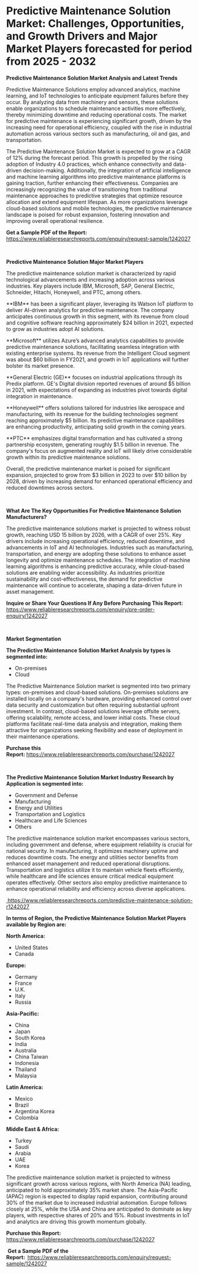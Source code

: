 <p><h1>Predictive Maintenance Solution Market: Challenges, Opportunities, and Growth Drivers and Major Market Players forecasted for period from 2025 - 2032</h1></p><p><strong>Predictive Maintenance Solution Market Analysis and Latest Trends</strong></p>
<p><p>Predictive Maintenance Solutions employ advanced analytics, machine learning, and IoT technologies to anticipate equipment failures before they occur. By analyzing data from machinery and sensors, these solutions enable organizations to schedule maintenance activities more effectively, thereby minimizing downtime and reducing operational costs. The market for predictive maintenance is experiencing significant growth, driven by the increasing need for operational efficiency, coupled with the rise in industrial automation across various sectors such as manufacturing, oil and gas, and transportation.</p><p>The Predictive Maintenance Solution Market is expected to grow at a CAGR of 12% during the forecast period. This growth is propelled by the rising adoption of Industry 4.0 practices, which enhance connectivity and data-driven decision-making. Additionally, the integration of artificial intelligence and machine learning algorithms into predictive maintenance platforms is gaining traction, further enhancing their effectiveness. Companies are increasingly recognizing the value of transitioning from traditional maintenance approaches to predictive strategies that optimize resource allocation and extend equipment lifespan. As more organizations leverage cloud-based solutions and mobile technologies, the predictive maintenance landscape is poised for robust expansion, fostering innovation and improving overall operational resilience.</p></p>
<p><strong>Get a Sample PDF of the Report:&nbsp;</strong> <a href="https://www.reliableresearchreports.com/enquiry/request-sample/1242027?utm_campaign=83&utm_medium=2&utm_source=Github&utm_content=ia&utm_term=19042025&utm_id=predictive-maintenance-solution">https://www.reliableresearchreports.com/enquiry/request-sample/1242027</a></p>
<p>&nbsp;</p>
<p><strong>Predictive Maintenance Solution Major Market Players</strong></p>
<p><p>The predictive maintenance solution market is characterized by rapid technological advancements and increasing adoption across various industries. Key players include IBM, Microsoft, SAP, General Electric, Schneider, Hitachi, Honeywell, and PTC, among others.</p><p>**IBM** has been a significant player, leveraging its Watson IoT platform to deliver AI-driven analytics for predictive maintenance. The company anticipates continuous growth in this segment, with its revenue from cloud and cognitive software reaching approximately $24 billion in 2021, expected to grow as industries adopt AI solutions.</p><p>**Microsoft** utilizes Azure’s advanced analytics capabilities to provide predictive maintenance solutions, facilitating seamless integration with existing enterprise systems. Its revenue from the Intelligent Cloud segment was about $60 billion in FY2021, and growth in IoT applications will further bolster its market presence.</p><p>**General Electric (GE)** focuses on industrial applications through its Predix platform. GE's Digital division reported revenues of around $5 billion in 2021, with expectations of expanding as industries pivot towards digital integration in maintenance.</p><p>**Honeywell** offers solutions tailored for industries like aerospace and manufacturing, with its revenue for the building technologies segment reaching approximately $5 billion. Its predictive maintenance capabilities are enhancing productivity, anticipating solid growth in the coming years.</p><p>**PTC** emphasizes digital transformation and has cultivated a strong partnership ecosystem, generating roughly $1.5 billion in revenue. The company's focus on augmented reality and IoT will likely drive considerable growth within its predictive maintenance solutions.</p><p>Overall, the predictive maintenance market is poised for significant expansion, projected to grow from $3 billion in 2023 to over $10 billion by 2028, driven by increasing demand for enhanced operational efficiency and reduced downtimes across sectors.</p></p>
<p>&nbsp;</p>
<p><strong>What Are The Key Opportunities For Predictive Maintenance Solution Manufacturers?</strong></p>
<p><p>The predictive maintenance solutions market is projected to witness robust growth, reaching USD 15 billion by 2026, with a CAGR of over 25%. Key drivers include increasing operational efficiency, reduced downtime, and advancements in IoT and AI technologies. Industries such as manufacturing, transportation, and energy are adopting these solutions to enhance asset longevity and optimize maintenance schedules. The integration of machine learning algorithms is enhancing predictive accuracy, while cloud-based solutions are enabling wider accessibility. As industries prioritize sustainability and cost-effectiveness, the demand for predictive maintenance will continue to accelerate, shaping a data-driven future in asset management.</p></p>
<p><strong>Inquire or Share Your Questions If Any Before Purchasing This Report:</strong> <a href="https://www.reliableresearchreports.com/enquiry/pre-order-enquiry/1242027?utm_campaign=83&utm_medium=2&utm_source=Github&utm_content=ia&utm_term=19042025&utm_id=predictive-maintenance-solution">https://www.reliableresearchreports.com/enquiry/pre-order-enquiry/1242027</a></p>
<p>&nbsp;</p>
<p><strong>Market Segmentation</strong></p>
<p><strong>The Predictive Maintenance Solution Market Analysis by types is segmented into:</strong></p>
<p><ul><li>On-premises</li><li>Cloud</li></ul></p>
<p><p>The Predictive Maintenance Solution market is segmented into two primary types: on-premises and cloud-based solutions. On-premises solutions are installed locally on a company's hardware, providing enhanced control over data security and customization but often requiring substantial upfront investment. In contrast, cloud-based solutions leverage offsite servers, offering scalability, remote access, and lower initial costs. These cloud platforms facilitate real-time data analysis and integration, making them attractive for organizations seeking flexibility and ease of deployment in their maintenance operations.</p></p>
<p><strong>Purchase this Report:&nbsp;</strong><a href="https://www.reliableresearchreports.com/purchase/1242027?utm_campaign=83&utm_medium=2&utm_source=Github&utm_content=ia&utm_term=19042025&utm_id=predictive-maintenance-solution">https://www.reliableresearchreports.com/purchase/1242027</a></p>
<p>&nbsp;</p>
<p><strong>The Predictive Maintenance Solution Market Industry Research by Application is segmented into:</strong></p>
<p><ul><li>Government and Defense</li><li>Manufacturing</li><li>Energy and Utilities</li><li>Transportation and Logistics</li><li>Healthcare and Life Sciences</li><li>Others</li></ul></p>
<p><p>The predictive maintenance solution market encompasses various sectors, including government and defense, where equipment reliability is crucial for national security. In manufacturing, it optimizes machinery uptime and reduces downtime costs. The energy and utilities sector benefits from enhanced asset management and reduced operational disruptions. Transportation and logistics utilize it to maintain vehicle fleets efficiently, while healthcare and life sciences ensure critical medical equipment operates effectively. Other sectors also employ predictive maintenance to enhance operational reliability and efficiency across diverse applications.</p></p>
<p><a href="https://www.reliableresearchreports.com/predictive-maintenance-solution-r1242027?utm_campaign=83&utm_medium=2&utm_source=Github&utm_content=ia&utm_term=19042025&utm_id=predictive-maintenance-solution">&nbsp;https://www.reliableresearchreports.com/predictive-maintenance-solution-r1242027</a></p>
<p><strong>In terms of Region, the Predictive Maintenance Solution Market Players available by Region are:</strong></p>
<p>
    <p> <strong> North America: </strong>
        <ul>
            <li>United States</li>
            <li>Canada</li>
        </ul>
        </p> 
    <p> <strong> Europe: </strong>
        <ul>
            <li>Germany</li>
            <li>France</li>
            <li>U.K.</li>
            <li>Italy</li>
            <li>Russia</li>
        </ul>
        </p> 
    <p> <strong> Asia-Pacific: </strong>
        <ul>
            <li>China</li>
            <li>Japan</li>
            <li>South Korea</li>
            <li>India</li>
            <li>Australia</li>
            <li>China Taiwan</li>
            <li>Indonesia</li>
            <li>Thailand</li>
            <li>Malaysia</li>
        </ul>
        </p> 
    <p> <strong> Latin America: </strong>
        <ul>
            <li>Mexico</li>
            <li>Brazil</li>
            <li>Argentina Korea</li>
            <li>Colombia</li>
        </ul>
        </p> 
    <p> <strong> Middle East & Africa: </strong>
        <ul>
            <li>Turkey</li>
            <li>Saudi</li>
            <li>Arabia</li>
            <li>UAE</li>
            <li>Korea</li>
        </ul>
    </p>
    </p>
<p><p>The predictive maintenance solution market is projected to witness significant growth across various regions, with North America (NA) leading, anticipated to hold approximately 35% market share. The Asia-Pacific (APAC) region is expected to display rapid expansion, contributing around 30% of the market due to increased industrial automation. Europe follows closely at 25%, while the USA and China are anticipated to dominate as key players, with respective shares of 20% and 15%. Robust investments in IoT and analytics are driving this growth momentum globally.</p></p>
<p><strong>Purchase this Report: </strong><a href="https://www.reliableresearchreports.com/purchase/1242027?utm_campaign=83&utm_medium=2&utm_source=Github&utm_content=ia&utm_term=19042025&utm_id=predictive-maintenance-solution">https://www.reliableresearchreports.com/purchase/1242027</a></p>
<p>&nbsp;<strong>Get a Sample PDF of the Report:&nbsp;&nbsp;</strong><a href="https://www.reliableresearchreports.com/enquiry/request-sample/1242027?utm_campaign=83&utm_medium=2&utm_source=Github&utm_content=ia&utm_term=19042025&utm_id=predictive-maintenance-solution">https://www.reliableresearchreports.com/enquiry/request-sample/1242027</a></p>
<p><strong></strong></p>
<p><p></p><p></p><p></p></p>